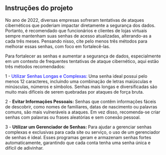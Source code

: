 ## Instruções do projeto

No ano de 2022, diversas empresas sofreram tentativas de ataques cibernéticos que poderiam impactar diretamente a segurança dos dados. Portanto, é recomendado que funcionários e clientes de lojas virtuais sempre mantenham suas senhas de acesso atualizadas, alterando-as a cada três meses. Pensando nisso, cite pelo menos três métodos para melhorar essas senhas, com foco em fortalecê-las.



Para fortalecer as senhas e aumentar a segurança de dados, especialmente em um contexto de frequentes tentativas de ataque cibernético, aqui estão três métodos recomendados:

 1 - <span style="color:blue">Utilizar Senhas Longas e Complexas:</span> Uma senha ideal possui pelo menos 12 caracteres, incluindo uma combinação de letras maiúsculas e minúsculas, números e símbolos. Senhas mais longas e diversificadas são muito mais difíceis de serem quebradas por ataques de força bruta.

2 - **Evitar Informações Pessoais:** Senhas que contêm informações fáceis de descobrir, como nomes de familiares, datas de nascimento ou palavras comuns, são mais vulneráveis a ataques. Em vez disso, recomenda-se criar senhas com palavras ou frases aleatórias e sem conexão pessoal.

3 - **Utilizar um Gerenciador de Senhas:** Para ajudar a gerenciar senhas complexas e exclusivas para cada site ou serviço, o uso de um gerenciador de senhas é ideal. Esses programas geram e armazenam senhas fortes automaticamente, garantindo que cada conta tenha uma senha única e difícil de adivinhar.
